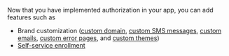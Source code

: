Now that you have implemented authorization in your app, you can add features such as

* Brand customization ([custom domain](/docs/guides/custom-url-domain/), [custom SMS messages](/docs/guides/custom-sms-messaging/), [custom emails](/docs/guides/custom-url-domain/main/#about-custom-email-notification-domains), [custom error pages](/docs/guides/custom-error-pages/), and [custom themes](/docs/guides/customize-themes/))
* [Self-service enrollment](/docs/guides/set-up-self-service-registration/)
